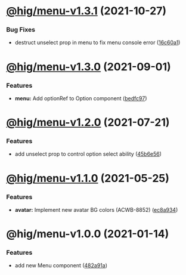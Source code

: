 # [@hig/menu-v1.3.1](https://github.com/Autodesk/hig/compare/@hig/menu@1.3.0...@hig/menu@1.3.1) (2021-10-27)


### Bug Fixes

* destruct unselect prop in menu to fix menu console error ([16c60a1](https://github.com/Autodesk/hig/commit/16c60a1))

# [@hig/menu-v1.3.0](https://github.com/Autodesk/hig/compare/@hig/menu@1.2.0...@hig/menu@1.3.0) (2021-09-01)


### Features

* **menu:** Add optionRef to Option component ([bedfc97](https://github.com/Autodesk/hig/commit/bedfc97))

# [@hig/menu-v1.2.0](https://github.com/Autodesk/hig/compare/@hig/menu@1.1.0...@hig/menu@1.2.0) (2021-07-21)


### Features

* add unselect prop to control option select ability ([45b6e56](https://github.com/Autodesk/hig/commit/45b6e56))

# [@hig/menu-v1.1.0](https://github.com/Autodesk/hig/compare/@hig/menu@1.0.0...@hig/menu@1.1.0) (2021-05-25)


### Features

* **avatar:** Implement new avatar BG colors (ACWB-8852) ([ec8a934](https://github.com/Autodesk/hig/commit/ec8a934))

# @hig/menu-v1.0.0 (2021-01-14)


### Features

* add new Menu component ([482a91a](https://github.com/Autodesk/hig/commit/482a91a))
